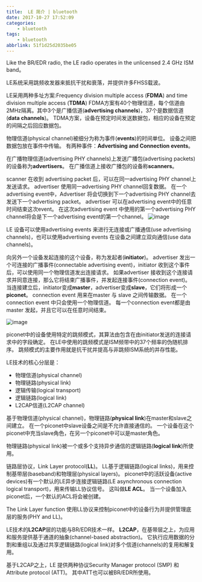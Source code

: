 ```yaml
---
title:  LE 简介 | bluetooth
date: 2017-10-27 17:52:09
categories:
    - bluetooth
tags:
    - bluetooth
abbrlink: 51f1d25d2035be05
---
```



Like the BR/EDR radio, the LE radio operates in the unlicensed 2.4 GHz ISM band。

LE系统采用跳频收发器来抵抗干扰和衰落，并提供许多FHSS载波。

LE采用两种多址方案:Frequency division multiple access (**FDMA**) and time division multiple access (**TDMA**)
FDMA方案有40个物理信道，每个信道由2MHz隔离。其中3个是广播信道(**advertising channels**)，37个是数据信道(**data channels**)。
TDMA方案，设备在预定时间发送数据包，相应的设备在预定的间隔之后回应数据包。

物理信道(physical channel)被细分为称为事件(**events**)的时间单位。
设备之间把数据包放在事件中传输。
有两种事件：**Advertising and Connection events**。

在广播物理信道(advertising PHY channels)上发送广播包(advertising packets)的设备称为**advertisers**。
在广播信道上接收广播包的设备称**scanners**。

scanner 在收到 advertising packet 后，可以在同一advertising PHY channel上发送请求。
advertiser 使用同一advertising PHY channel回复数据。
在一个advertising event中，Advertiser 将会切换到下一个advertising PHY channel去发送下一个advertising packet。
advertiser 可以在advertising event中的任意时间结束这次event。
在这次advertising event 中使用的第一个advertising PHY channel将会是下一个advertising event的第一个channel。
![image](http://oxnimkw03.bkt.clouddn.com/20171029121212.jpg)

LE 设备可以使用advertising events 来进行无连接或广播通信(use advertising channels)，也可以使用advertising events 在设备之间建立双向通信(use data channels)。

向另外一个设备发起连接的这个设备，称为发起者(**initiator**)。
advertiser 发出一个可连接的广播事件(connectable advertising event)，initiator 收到这个事件后，可以使用同一个物理信道发出连接请求。
如果advertiser 接收到这个连接请求并同意连接，那么它将结束广播事件，并发起连接事件(connection event)。
当连接建立后，initiator变成**master**，advertiser变成**slave**，它们将形成一个**piconet**。
connection event 用来在master 与 slave 之间传输数据。
在一个connection event 中只会使用一个物理信道。
每一个connection event都是由master 发起，并且它可以在任意时间结束。

![image](http://oxnimkw03.bkt.clouddn.com/connection_events.jpg)



piconet中的设备使用特定的跳频模式，其算法由包含在由initiator发送的连接请求中的字段确定。
在LE中使用的跳频模式是ISM频带中的37个频率的伪随机排序。
跳频模式的主要作用就是抗干扰并提高与非跳频ISM系统的并存性能。

LE技术的核心分层是：
* 物理信道(physical channel)
* 物理链路(physical link)
* 逻辑传输(logical transport)
* 逻辑链路(logical link)
* L2CAP信道(L2CAP channel)

基于物理信道(physical channel)，物理链路(**physical link**)在master和slave之间建立。
在一个piconet中slave设备之间是不允许直接通信的。
一个设备在这个piconet中充当slave角色，在另一个piconet中可以是master角色。

物理链路(physical link)被一个或多个支持异步通信的逻辑链路(**logical link**)所使用。

链路层协议，Link Layer protocol(**LL**)。
LL基于逻辑链路(logical links)，用来控制基带层(baseband)和物理层(physical layers)。
piconet中的活跃设备(active devices)有一个默认的LE异步连接逻辑链路(LE asynchronous connection logical transport)，用来传输LL协议信号。
这叫做**LE ACL**。
当一个设备加入piconet后，一个默认的ACL将会被创建。

The Link Layer function 使用LL协议来控制piconet中的设备行为并提供管理底层的服务(PHY and LL)。

LE技术的**L2CAP**层的功能与BR/EDR技术一样。
**L2CAP**，在基带层之上，为应用和服务提供基于通道的抽象(channel-based abstraction)。
它执行应用数据的分割和重组以及通过共享逻辑链路(logical link)对多个信道(channels)的复用和解复用。

基于L2CAP之上，LE 提供两种协议Security Manager protocol (SMP) 和 Attribute protocol (ATT)。
其中ATT也可以被BR/EDR所使用。

